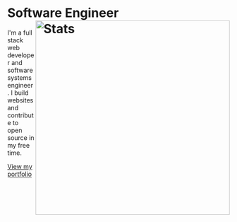 # Software Engineer <img src="https://github-readme-stats-datwood.vercel.app/api?username=torrayne&show_icons=true&hide_border=true&theme=nightowl&count_private=true" alt="Stats" width="440" align="right">

I'm a full stack web developer and software systems engineer. I build websites and contribute to open source in my free time.

[View my portfolio](//atwood.io)
